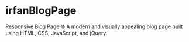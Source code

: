 # irfanBlogPage
Responsive Blog Page 🌐 A modern and visually appealing blog page built using HTML, CSS, JavaScript, and jQuery. 
